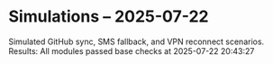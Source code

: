 # Simulations – 2025-07-22

Simulated GitHub sync, SMS fallback, and VPN reconnect scenarios.
Results: All modules passed base checks at 2025-07-22 20:43:27

